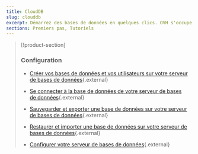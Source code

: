 ```yaml
---
title: CloudDB
slug: clouddb
excerpt: Démarrez des bases de données en quelques clics. OVH s'occupe du reste.
sections: Premiers pas, Tutoriels
---
```


> [!product-section]
>
> ### Configuration
> 
> - [Créer vos bases de données et vos utilisateurs sur votre serveur de bases de données](https://docs.ovh.com/fr/hosting/creer-bases-de-donnees-et-utilisateurs/){.external}
>
> - [Se connecter à la base de données de votre serveur de bases de données](https://docs.ovh.com/fr/hosting/connexion-base-de-donnees-serveur-bdd/){.external}
>
> - [Sauvegarder et exporter une base de données sur votre serveur de bases de données](https://docs.ovh.com/fr/hosting/sauvegarder-exporter-une-base-de-donnees/){.external}
>
> - [Restaurer et importer une base de données sur votre serveur de bases de données](https://docs.ovh.com/fr/hosting/restaurer-importer-base-de-donnees/){.external}
>
> - [Configurer votre serveur de bases de données](https://docs.ovh.com/fr/hosting/configurer-optimiser-son-serveur-de-base-de-donnees/){.external}
